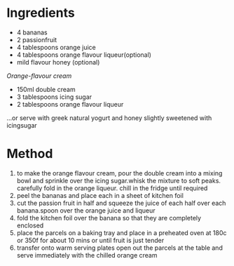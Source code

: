 # Ingredients

-   4 bananas
-   2 passionfruit
-   4 tablespoons orange juice
-   4 tablespoons orange flavour liqueur(optional)
-   mild flavour honey (optional)

*Orange-flavour cream*

-   150ml double cream
-   3 tablespoons icing sugar
-   2 tablespoons orange flavour liqueur

...or serve with greek natural yogurt and honey slightly sweetened with icingsugar

# Method

1.  to make the orange flavour cream, pour the double cream into a mixing bowl and sprinkle over the icing sugar.whisk the mixture to soft peaks. carefully fold in the orange liqueur. chill in the fridge until required
2.  peel the bananas and place each in a sheet of kitchen foil
3.  cut the passion fruit in half and squeeze the juice of each half over each banana.spoon over the orange juice and liqueur
4.  fold the kitchen foil over the banana so that they are completely enclosed
5.  place the parcels on a baking tray and place in a preheated oven at 180c or 350f for about 10 mins or until fruit is just tender
6.  transfer onto warm serving plates open out the parcels at the table and serve immediately with the chilled orange cream

